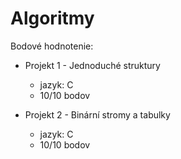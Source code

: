 # Algoritmy

Bodové hodnotenie:

- Projekt 1 - Jednoduché struktury
    - jazyk: C
    - 10/10 bodov

- Projekt 2 - Binární stromy a tabulky
    - jazyk: C
    - 10/10 bodov

